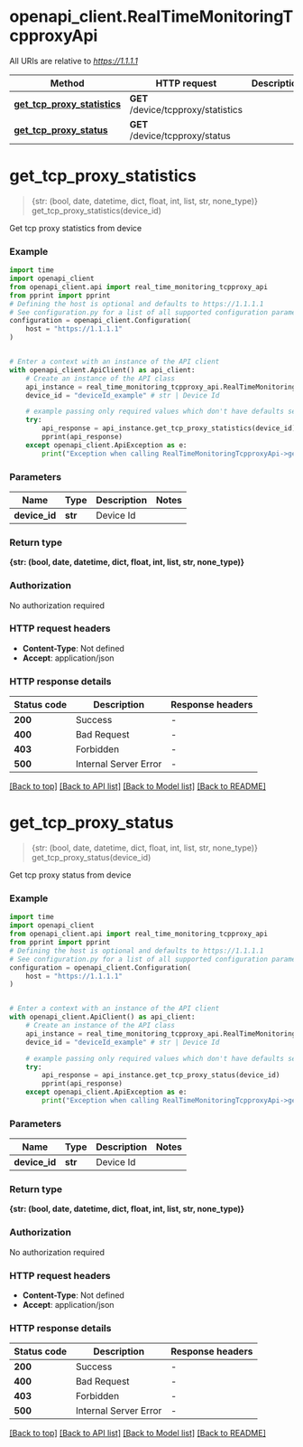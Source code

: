# openapi_client.RealTimeMonitoringTcpproxyApi

All URIs are relative to *https://1.1.1.1*

Method | HTTP request | Description
------------- | ------------- | -------------
[**get_tcp_proxy_statistics**](RealTimeMonitoringTcpproxyApi.md#get_tcp_proxy_statistics) | **GET** /device/tcpproxy/statistics | 
[**get_tcp_proxy_status**](RealTimeMonitoringTcpproxyApi.md#get_tcp_proxy_status) | **GET** /device/tcpproxy/status | 


# **get_tcp_proxy_statistics**
> {str: (bool, date, datetime, dict, float, int, list, str, none_type)} get_tcp_proxy_statistics(device_id)



Get tcp proxy statistics from device

### Example


```python
import time
import openapi_client
from openapi_client.api import real_time_monitoring_tcpproxy_api
from pprint import pprint
# Defining the host is optional and defaults to https://1.1.1.1
# See configuration.py for a list of all supported configuration parameters.
configuration = openapi_client.Configuration(
    host = "https://1.1.1.1"
)


# Enter a context with an instance of the API client
with openapi_client.ApiClient() as api_client:
    # Create an instance of the API class
    api_instance = real_time_monitoring_tcpproxy_api.RealTimeMonitoringTcpproxyApi(api_client)
    device_id = "deviceId_example" # str | Device Id

    # example passing only required values which don't have defaults set
    try:
        api_response = api_instance.get_tcp_proxy_statistics(device_id)
        pprint(api_response)
    except openapi_client.ApiException as e:
        print("Exception when calling RealTimeMonitoringTcpproxyApi->get_tcp_proxy_statistics: %s\n" % e)
```


### Parameters

Name | Type | Description  | Notes
------------- | ------------- | ------------- | -------------
 **device_id** | **str**| Device Id |

### Return type

**{str: (bool, date, datetime, dict, float, int, list, str, none_type)}**

### Authorization

No authorization required

### HTTP request headers

 - **Content-Type**: Not defined
 - **Accept**: application/json


### HTTP response details

| Status code | Description | Response headers |
|-------------|-------------|------------------|
**200** | Success |  -  |
**400** | Bad Request |  -  |
**403** | Forbidden |  -  |
**500** | Internal Server Error |  -  |

[[Back to top]](#) [[Back to API list]](../README.md#documentation-for-api-endpoints) [[Back to Model list]](../README.md#documentation-for-models) [[Back to README]](../README.md)

# **get_tcp_proxy_status**
> {str: (bool, date, datetime, dict, float, int, list, str, none_type)} get_tcp_proxy_status(device_id)



Get tcp proxy status from device

### Example


```python
import time
import openapi_client
from openapi_client.api import real_time_monitoring_tcpproxy_api
from pprint import pprint
# Defining the host is optional and defaults to https://1.1.1.1
# See configuration.py for a list of all supported configuration parameters.
configuration = openapi_client.Configuration(
    host = "https://1.1.1.1"
)


# Enter a context with an instance of the API client
with openapi_client.ApiClient() as api_client:
    # Create an instance of the API class
    api_instance = real_time_monitoring_tcpproxy_api.RealTimeMonitoringTcpproxyApi(api_client)
    device_id = "deviceId_example" # str | Device Id

    # example passing only required values which don't have defaults set
    try:
        api_response = api_instance.get_tcp_proxy_status(device_id)
        pprint(api_response)
    except openapi_client.ApiException as e:
        print("Exception when calling RealTimeMonitoringTcpproxyApi->get_tcp_proxy_status: %s\n" % e)
```


### Parameters

Name | Type | Description  | Notes
------------- | ------------- | ------------- | -------------
 **device_id** | **str**| Device Id |

### Return type

**{str: (bool, date, datetime, dict, float, int, list, str, none_type)}**

### Authorization

No authorization required

### HTTP request headers

 - **Content-Type**: Not defined
 - **Accept**: application/json


### HTTP response details

| Status code | Description | Response headers |
|-------------|-------------|------------------|
**200** | Success |  -  |
**400** | Bad Request |  -  |
**403** | Forbidden |  -  |
**500** | Internal Server Error |  -  |

[[Back to top]](#) [[Back to API list]](../README.md#documentation-for-api-endpoints) [[Back to Model list]](../README.md#documentation-for-models) [[Back to README]](../README.md)

